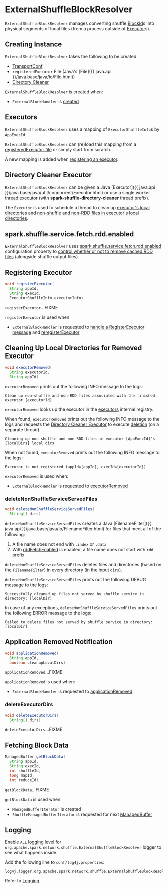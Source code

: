 # ExternalShuffleBlockResolver

`ExternalShuffleBlockResolver` manages converting shuffle [BlockId](../storage/BlockId.md)s into physical segments of local files (from a process outside of [Executor](../executor/Executor.md)s).

## Creating Instance

`ExternalShuffleBlockResolver` takes the following to be created:

* <span id="conf"> [TransportConf](../network/TransportConf.md)
* <span id="registeredExecutorFile"> `registeredExecutor` File (Java's [File]({{ java.api }}/java.base/java/io/File.html))
* [Directory Cleaner](#directoryCleaner)

`ExternalShuffleBlockResolver` is created when:

* `ExternalBlockHandler` is [created](ExternalBlockHandler.md#blockManager)

## <span id="executors"> Executors

`ExternalShuffleBlockResolver` uses a mapping of `ExecutorShuffleInfo`s by `AppExecId`.

`ExternalShuffleBlockResolver` can (re)load this mapping from a [registeredExecutor file](#registeredExecutorFile) or simply start from scratch.

A new mapping is added when [registering an executor](#registerExecutor).

## <span id="directoryCleaner"> Directory Cleaner Executor

`ExternalShuffleBlockResolver` can be given a Java [Executor]({{ java.api }}/java.base/java/util/concurrent/Executor.html) or use a single worker thread executor (with **spark-shuffle-directory-cleaner** thread prefix).

The `Executor` is used to schedule a thread to clean up [executor's local directories](#deleteExecutorDirs) and [non-shuffle and non-RDD files in executor's local directories](#deleteNonShuffleServiceServedFiles).

## <span id="rddFetchEnabled"> spark.shuffle.service.fetch.rdd.enabled

`ExternalShuffleBlockResolver` uses [spark.shuffle.service.fetch.rdd.enabled](configuration-properties.md#spark.shuffle.service.fetch.rdd.enabled) configuration property to [control whether or not to remove cached RDD files](#deleteNonShuffleServiceServedFiles) (alongside shuffle output files).

## <span id="registerExecutor"> Registering Executor

```java
void registerExecutor(
  String appId,
  String execId,
  ExecutorShuffleInfo executorInfo)
```

`registerExecutor`...FIXME

`registerExecutor` is used when:

* `ExternalBlockHandler` is requested to [handle a RegisterExecutor message](ExternalBlockHandler.md#RegisterExecutor) and [reregisterExecutor](ExternalBlockHandler.md#reregisterExecutor)

## <span id="executorRemoved"> Cleaning Up Local Directories for Removed Executor

```java
void executorRemoved(
  String executorId,
  String appId)
```

`executorRemoved` prints out the following INFO message to the logs:

```text
Clean up non-shuffle and non-RDD files associated with the finished executor [executorId]
```

`executorRemoved` looks up the executor in the [executors](#executors) internal registry.

When found, `executorRemoved` prints out the following INFO message to the logs and requests the [Directory Cleaner Executor](#directoryCleaner) to execute [deletion](#deleteNonShuffleServiceServedFiles) (on a separate thread).

```text
Cleaning up non-shuffle and non-RDD files in executor [AppExecId]'s [localDirs] local dirs
```

When not found, `executorRemoved` prints out the following INFO message to the logs:

```text
Executor is not registered (appId=[appId], execId=[executorId])
```

`executorRemoved` is used when:

* `ExternalBlockHandler` is requested to [executorRemoved](ExternalBlockHandler.md#executorRemoved)

### <span id="deleteNonShuffleServiceServedFiles"> deleteNonShuffleServiceServedFiles

```java
void deleteNonShuffleServiceServedFiles(
  String[] dirs)
```

`deleteNonShuffleServiceServedFiles` creates a Java [FilenameFilter]({{ java.api }}/java.base/java/io/FilenameFilter.html) for files that meet all of the following:

1. A file name does not end with `.index` or `.data`
1. With [rddFetchEnabled](#rddFetchEnabled) is enabled, a file name does not start with `rdd_` prefix

`deleteNonShuffleServiceServedFiles` deletes files and directories (based on the `FilenameFilter`) in every directory (in the input `dirs`).

`deleteNonShuffleServiceServedFiles` prints out the following DEBUG message to the logs:

```text
Successfully cleaned up files not served by shuffle service in directory: [localDir]
```

In case of any exceptions, `deleteNonShuffleServiceServedFiles` prints out the following ERROR message to the logs:

```text
Failed to delete files not served by shuffle service in directory: [localDir]
```

## <span id="applicationRemoved"> Application Removed Notification

```java
void applicationRemoved(
  String appId,
  boolean cleanupLocalDirs)
```

`applicationRemoved`...FIXME

`applicationRemoved` is used when:

* `ExternalBlockHandler` is requested to [applicationRemoved](ExternalBlockHandler.md#applicationRemoved)

### <span id="deleteExecutorDirs"> deleteExecutorDirs

```java
void deleteExecutorDirs(
  String[] dirs)
```

`deleteExecutorDirs`...FIXME

## <span id="getBlockData"> Fetching Block Data

```java
ManagedBuffer getBlockData(
  String appId,
  String execId,
  int shuffleId,
  long mapId,
  int reduceId)
```

`getBlockData`...FIXME

`getBlockData` is used when:

* `ManagedBufferIterator` is created
* `ShuffleManagedBufferIterator` is requested for next [ManagedBuffer](../network/ManagedBuffer.md)

## Logging

Enable `ALL` logging level for `org.apache.spark.network.shuffle.ExternalShuffleBlockResolver` logger to see what happens inside.

Add the following line to `conf/log4j.properties`:

```text
log4j.logger.org.apache.spark.network.shuffle.ExternalShuffleBlockResolver=ALL
```

Refer to [Logging](../spark-logging.md).
